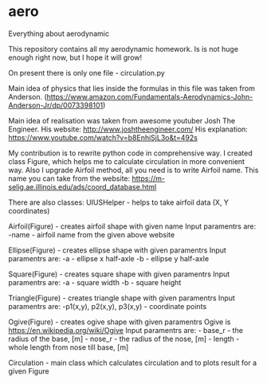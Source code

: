 # aero
Everything about aerodynamic

This repository contains all my aerodynamic homework.
Is is not huge enough right now, but I hope it will grow!

On present there is only one file - circulation.py

Main idea of physics that lies inside the formulas in this file was taken from Anderson.
(https://www.amazon.com/Fundamentals-Aerodynamics-John-Anderson-Jr/dp/0073398101)

Main idea of realisation was taken from awesome youtuber Josh The Engineer.
His website: http://www.joshtheengineer.com/
His explanation: https://www.youtube.com/watch?v=b8EnhiSjL3o&t=492s

My contribution is to rewrite python code in comprehensive way.
I created class Figure, which helps me to calculate circulation in more convenient way.
Also I upgrade Airfoil method, all you need is to write Airfoil name.
This name you can take from the website:
https://m-selig.ae.illinois.edu/ads/coord_database.html

There are also classes:
UIUSHelper - helps to take airfoil data (X, Y coordinates)

Airfoil(Figure) - creates airfoil shape with given name
	Input paramentrs are:
		-name - airfoil name from the given above website

Ellipse(Figure) - creates ellipse shape with given paramentrs
	Input paramentrs are:
		-a - ellipse x half-axle
		-b - ellipse y half-axle

Square(Figure) - creates square shape with given paramentrs
	Input paramentrs are:
		-a - square width
		-b - square height

Triangle(Figure) - creates triangle shape with given paramentrs
	Input paramentrs are:
		-p1(x,y), p2(x,y), p3(x,y) - coordinate points

Ogive(Figure) - creates ogive shape with given paramentrs
	Ogive is https://en.wikipedia.org/wiki/Ogive
	Input paramentrs are:
		- base_r - the radius of the base, [m]
		- nose_r - the radius of the nose, [m]
		- length - whole length from nose till base, [m]

Circulation - main class which calculates circulation and to plots result for a given Figure
